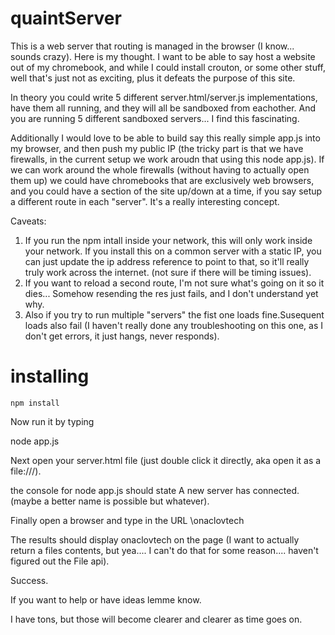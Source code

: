 # quaintServer
This is a web server that routing is managed in the browser (I know... sounds crazy).
Here is my thought. I want to be able to say host a website out of my chromebook, and while I could install crouton, or some other stuff, well that's just not as exciting, plus it defeats the purpose of this site.

In theory you could write 5 different server.html/server.js implementations, have them all running, and they will all be sandboxed from eachother. And you are running 5 different sandboxed servers... I find this fascinating.

Additionally I would love to be able to build say this really simple app.js into my browser, and then push my public IP (the tricky part is that we have firewalls, in the current setup we work aroudn that using this node app.js). If we can work around the whole firewalls (without having to actually open them up) we could have chromebooks that are exclusively web browsers, and you could have a section of the site up/down at a time, if you say setup a different route in each "server". It's a really interesting concept.

Caveats: 
1.   If you run the npm intall inside your network, this will only work inside your network.
        If you install this on a common server with a static IP, you can just update the ip address reference to point to that, so it'll really truly work across the internet. (not sure if there will be timing issues).
2.  If you want to reload a second route, I'm not sure what's going on it so it dies... Somehow resending the res just fails, and I don't understand yet why.
3.  Also if you try to run multiple "servers" the fist one loads fine.Susequent loads also fail (I haven't really done any troubleshooting on this one, as I don't get errors, it just hangs, never responds).


# installing
    npm install
    
Now run it by typing
   
   node app.js
  
Next open your server.html file (just double click it directly, aka open it as a file:///).

the console for node app.js should state A new server has connected. (maybe a better name is possible but whatever).

Finally open a browser and type in the URL <ip address>\onaclovtech

The results should display onaclovtech on the page (I want to actually return a files contents, but yea.... I can't do that for some reason.... haven't figured out the File api).


Success.

If you want to help or have ideas lemme know.

I have tons, but those will become clearer and clearer as time goes on.
